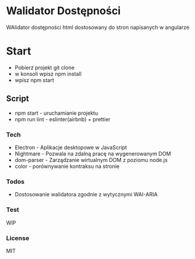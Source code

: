 # Walidator Dostępności

WAlidator dostępności html dostosowany do stron napisanych w angularze

# Start
- Pobierz projekt git clone
- w konsoli wpisz npm install
- wpisz npm start

## Script
  - npm start - uruchamianie projektu
  - npm run lint - eslinter(airbnb) + prettier

### Tech

* Electron - Aplikacje desktopowe w JavaScript
* Nightmare - Pozwala na zdalną pracę na wygenerowanym DOM
* dom-parser - Zarządzanie wirtualnym DOM z poziomu node.js
* color - porównywanie kontraksu na stronie

### Todos

 - Dostosowanie walidatora zgodnie z wytycznymi WAI-ARIA

### Test
WIP

### License

MIT
